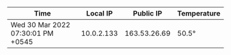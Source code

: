 | Time     | Local IP | Public IP | Temperature |
| ----------- | ----------- | ----------- | ----------- |
| Wed 30 Mar 2022 07:30:01 PM +0545      | 10.0.2.133     | 163.53.26.69  | 50.5° |
